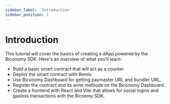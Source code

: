 ```yaml
---
sidebar_label: 'Introduction'
sidebar_position: 1
---
```


# Introduction

This tutorial will cover the basics of creating a dApp powered by the Biconomy SDK. Here's an overview of what you'll learn:

- Build a basic smart contract that will act as a counter.
- Deploy the smart contract with Remix.
- Use Biconomy Dashboard for getting paymaster URL and bundler URL.
- Register the contract and its write methods on the Biconomy Dashboard.
- Create a frontend with React and Vite that allows for social logins and gasless transactions with the Bicnomy SDK.

